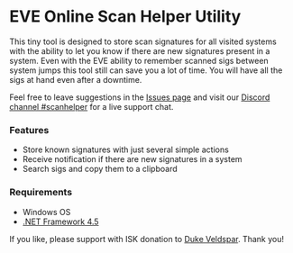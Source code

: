 # EVE Online Scan Helper Utility

This tiny tool is designed to store scan signatures for all visited systems with the ability to let you know if there are new signatures present in a system. Even with the EVE ability to remember scanned sigs between system jumps this tool still can save you a lot of time. You will have all the sigs at hand even after a downtime.

Feel free to leave suggestions in the [Issues page](https://github.com/panthernet/evescanhelper/issues) and visit our [Discord channel #scanhelper](https://discord.gg/UsnY6UR) for a live support chat.

### Features
* Store known signatures with just several simple actions
* Receive notification if there are new signatures in a system
* Search sigs and copy them to a clipboard

### Requirements
* Windows OS
* [.NET Framework 4.5](https://www.microsoft.com/en-us/download/details.aspx?id=30653)

If you like, please support with ISK donation to [Duke Veldspar](https://zkillboard.com/character/96496243/).
Thank you!

